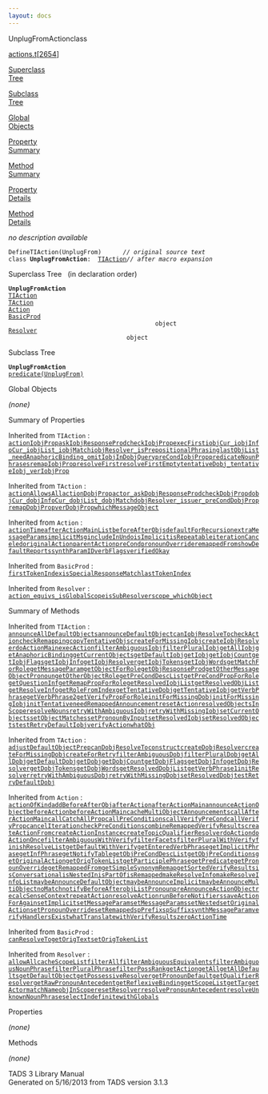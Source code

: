 ```yaml
---
layout: docs
---
```

<span class="title">UnplugFromAction</span><span class="type">class</span>

[actions.t](../file/actions.t.html)\[[2654](../source/actions.t.html#2654)\]

[Superclass  
Tree](#_SuperClassTree_)

[Subclass  
Tree](#_SubClassTree_)

[Global  
Objects](#_ObjectSummary_)

[Property  
Summary](#_PropSummary_)

[Method  
Summary](#_MethodSummary_)

[Property  
Details](#_Properties_)

[Method  
Details](#_Methods_)

<div class="fdesc">

*no description available*

`DefineTIAction(UnplugFrom)      `*`// original source text`*  
`class `**`UnplugFromAction`**` :   `[`TIAction`](../object/TIAction.html)*`// after macro expansion`*

</div>

<span id="_SuperClassTree_"></span>

<div class="mjhd">

<span class="hdln">Superclass Tree</span>   (in declaration order)

</div>

**`UnplugFromAction`**  
[`TIAction`](../object/TIAction.html)  
[`TAction`](../object/TAction.html)  
[`Action`](../object/Action.html)  
[`BasicProd`](../object/BasicProd.html)  
`                                         object`  
[`Resolver`](../object/Resolver.html)  
`                                 object`  
<span id="_SubClassTree_"></span>

<div class="mjhd">

<span class="hdln">Subclass Tree</span>  

</div>

**`UnplugFromAction`**  
[`predicate(UnplugFrom)`](../object/predicate(UnplugFrom).html)  
<span id="_ObjectSummary_"></span>

<div class="mjhd">

<span class="hdln">Global Objects</span>  

</div>

*(none)* <span id="_PropSummary_"></span>

<div class="mjhd">

<span class="hdln">Summary of Properties</span>  

</div>



Inherited from `TIAction` :  
[`actionIobjProp`](../object/TIAction.html#actionIobjProp)[`askIobjResponseProd`](../object/TIAction.html#askIobjResponseProd)[`checkIobjProp`](../object/TIAction.html#checkIobjProp)[`execFirst`](../object/TIAction.html#execFirst)[`iobjCur_`](../object/TIAction.html#iobjCur_)[`iobjInfoCur_`](../object/TIAction.html#iobjInfoCur_)[`iobjList_`](../object/TIAction.html#iobjList_)[`iobjMatch`](../object/TIAction.html#iobjMatch)[`iobjResolver_`](../object/TIAction.html#iobjResolver_)[`isPrepositionalPhrasing`](../object/TIAction.html#isPrepositionalPhrasing)[`lastObjList_`](../object/TIAction.html#lastObjList_)[`needAnaphoricBinding_`](../object/TIAction.html#needAnaphoricBinding_)[`omitIobjInDobjQuery`](../object/TIAction.html#omitIobjInDobjQuery)[`preCondIobjProp`](../object/TIAction.html#preCondIobjProp)[`predicateNounPhrases`](../object/TIAction.html#predicateNounPhrases)[`remapIobjProp`](../object/TIAction.html#remapIobjProp)[`resolveFirst`](../object/TIAction.html#resolveFirst)[`resolveFirstEmpty`](../object/TIAction.html#resolveFirstEmpty)[`tentativeDobj_`](../object/TIAction.html#tentativeDobj_)[`tentativeIobj_`](../object/TIAction.html#tentativeIobj_)[`verIobjProp`](../object/TIAction.html#verIobjProp)

Inherited from `TAction` :  
[`actionAllowsAll`](../object/TAction.html#actionAllowsAll)[`actionDobjProp`](../object/TAction.html#actionDobjProp)[`actor_`](../object/TAction.html#actor_)[`askDobjResponseProd`](../object/TAction.html#askDobjResponseProd)[`checkDobjProp`](../object/TAction.html#checkDobjProp)[`dobjCur_`](../object/TAction.html#dobjCur_)[`dobjInfoCur_`](../object/TAction.html#dobjInfoCur_)[`dobjList_`](../object/TAction.html#dobjList_)[`dobjMatch`](../object/TAction.html#dobjMatch)[`dobjResolver_`](../object/TAction.html#dobjResolver_)[`issuer_`](../object/TAction.html#issuer_)[`preCondDobjProp`](../object/TAction.html#preCondDobjProp)[`remapDobjProp`](../object/TAction.html#remapDobjProp)[`verDobjProp`](../object/TAction.html#verDobjProp)[`whichMessageObject`](../object/TAction.html#whichMessageObject)

Inherited from `Action` :  
[`actionTime`](../object/Action.html#actionTime)[`afterActionMainList`](../object/Action.html#afterActionMainList)[`beforeAfterObjs`](../object/Action.html#beforeAfterObjs)[`defaultForRecursion`](../object/Action.html#defaultForRecursion)[`extraMessageParams`](../object/Action.html#extraMessageParams)[`implicitMsg`](../object/Action.html#implicitMsg)[`includeInUndo`](../object/Action.html#includeInUndo)[`isImplicit`](../object/Action.html#isImplicit)[`isRepeatable`](../object/Action.html#isRepeatable)[`iterationCanceled`](../object/Action.html#iterationCanceled)[`originalAction`](../object/Action.html#originalAction)[`parentAction`](../object/Action.html#parentAction)[`preCond`](../object/Action.html#preCond)[`pronounOverride`](../object/Action.html#pronounOverride)[`remappedFrom`](../object/Action.html#remappedFrom)[`showDefaultReports`](../object/Action.html#showDefaultReports)[`synthParamID`](../object/Action.html#synthParamID)[`verbFlags`](../object/Action.html#verbFlags)[`verifiedOkay`](../object/Action.html#verifiedOkay)

Inherited from `BasicProd` :  
[`firstTokenIndex`](../object/BasicProd.html#firstTokenIndex)[`isSpecialResponseMatch`](../object/BasicProd.html#isSpecialResponseMatch)[`lastTokenIndex`](../object/BasicProd.html#lastTokenIndex)

Inherited from `Resolver` :  
[`action_`](../object/Resolver.html#action_)[`equivs_`](../object/Resolver.html#equivs_)[`isGlobalScope`](../object/Resolver.html#isGlobalScope)[`isSubResolver`](../object/Resolver.html#isSubResolver)[`scope_`](../object/Resolver.html#scope_)[`whichObject`](../object/Resolver.html#whichObject)

<span id="_MethodSummary_"></span>

<div class="mjhd">

<span class="hdln">Summary of Methods</span>  

</div>



Inherited from `TIAction` :  
[`announceAllDefaultObjects`](../object/TIAction.html#announceAllDefaultObjects)[`announceDefaultObject`](../object/TIAction.html#announceDefaultObject)[`canIobjResolveTo`](../object/TIAction.html#canIobjResolveTo)[`checkAction`](../object/TIAction.html#checkAction)[`checkRemapping`](../object/TIAction.html#checkRemapping)[`copyTentativeObjs`](../object/TIAction.html#copyTentativeObjs)[`createForMissingIobj`](../object/TIAction.html#createForMissingIobj)[`createIobjResolver`](../object/TIAction.html#createIobjResolver)[`doActionMain`](../object/TIAction.html#doActionMain)[`execAction`](../object/TIAction.html#execAction)[`filterAmbiguousIobj`](../object/TIAction.html#filterAmbiguousIobj)[`filterPluralIobj`](../object/TIAction.html#filterPluralIobj)[`getAllIobj`](../object/TIAction.html#getAllIobj)[`getAnaphoricBinding`](../object/TIAction.html#getAnaphoricBinding)[`getCurrentObjects`](../object/TIAction.html#getCurrentObjects)[`getDefaultIobj`](../object/TIAction.html#getDefaultIobj)[`getIobj`](../object/TIAction.html#getIobj)[`getIobjCount`](../object/TIAction.html#getIobjCount)[`getIobjFlags`](../object/TIAction.html#getIobjFlags)[`getIobjInfo`](../object/TIAction.html#getIobjInfo)[`getIobjResolver`](../object/TIAction.html#getIobjResolver)[`getIobjTokens`](../object/TIAction.html#getIobjTokens)[`getIobjWords`](../object/TIAction.html#getIobjWords)[`getMatchForRole`](../object/TIAction.html#getMatchForRole)[`getMessageParam`](../object/TIAction.html#getMessageParam)[`getObjectForRole`](../object/TIAction.html#getObjectForRole)[`getObjResponseProd`](../object/TIAction.html#getObjResponseProd)[`getOtherMessageObjectPronoun`](../object/TIAction.html#getOtherMessageObjectPronoun)[`getOtherObjectRole`](../object/TIAction.html#getOtherObjectRole)[`getPreCondDescList`](../object/TIAction.html#getPreCondDescList)[`getPreCondPropForRole`](../object/TIAction.html#getPreCondPropForRole)[`getQuestionInf`](../object/TIAction.html#getQuestionInf)[`getRemapPropForRole`](../object/TIAction.html#getRemapPropForRole)[`getResolvedIobjList`](../object/TIAction.html#getResolvedIobjList)[`getResolvedObjList`](../object/TIAction.html#getResolvedObjList)[`getResolveInfo`](../object/TIAction.html#getResolveInfo)[`getRoleFromIndex`](../object/TIAction.html#getRoleFromIndex)[`getTentativeDobj`](../object/TIAction.html#getTentativeDobj)[`getTentativeIobj`](../object/TIAction.html#getTentativeIobj)[`getVerbPhrase`](../object/TIAction.html#getVerbPhrase)[`getVerbPhrase2`](../object/TIAction.html#getVerbPhrase2)[`getVerifyPropForRole`](../object/TIAction.html#getVerifyPropForRole)[`initForMissingDobj`](../object/TIAction.html#initForMissingDobj)[`initForMissingIobj`](../object/TIAction.html#initForMissingIobj)[`initTentative`](../object/TIAction.html#initTentative)[`needRemappedAnnouncement`](../object/TIAction.html#needRemappedAnnouncement)[`resetAction`](../object/TIAction.html#resetAction)[`resolvedObjectsInScope`](../object/TIAction.html#resolvedObjectsInScope)[`resolveNouns`](../object/TIAction.html#resolveNouns)[`retryWithAmbiguousIobj`](../object/TIAction.html#retryWithAmbiguousIobj)[`retryWithMissingIobj`](../object/TIAction.html#retryWithMissingIobj)[`setCurrentObjects`](../object/TIAction.html#setCurrentObjects)[`setObjectMatches`](../object/TIAction.html#setObjectMatches)[`setPronounByInput`](../object/TIAction.html#setPronounByInput)[`setResolvedIobj`](../object/TIAction.html#setResolvedIobj)[`setResolvedObjects`](../object/TIAction.html#setResolvedObjects)[`testRetryDefaultIobj`](../object/TIAction.html#testRetryDefaultIobj)[`verifyAction`](../object/TIAction.html#verifyAction)[`whatObj`](../object/TIAction.html#whatObj)

Inherited from `TAction` :  
[`adjustDefaultObjectPrep`](../object/TAction.html#adjustDefaultObjectPrep)[`canDobjResolveTo`](../object/TAction.html#canDobjResolveTo)[`construct`](../object/TAction.html#construct)[`createDobjResolver`](../object/TAction.html#createDobjResolver)[`createForMissingDobj`](../object/TAction.html#createForMissingDobj)[`createForRetry`](../object/TAction.html#createForRetry)[`filterAmbiguousDobj`](../object/TAction.html#filterAmbiguousDobj)[`filterPluralDobj`](../object/TAction.html#filterPluralDobj)[`getAllDobj`](../object/TAction.html#getAllDobj)[`getDefaultDobj`](../object/TAction.html#getDefaultDobj)[`getDobj`](../object/TAction.html#getDobj)[`getDobjCount`](../object/TAction.html#getDobjCount)[`getDobjFlags`](../object/TAction.html#getDobjFlags)[`getDobjInfo`](../object/TAction.html#getDobjInfo)[`getDobjResolver`](../object/TAction.html#getDobjResolver)[`getDobjTokens`](../object/TAction.html#getDobjTokens)[`getDobjWords`](../object/TAction.html#getDobjWords)[`getResolvedDobjList`](../object/TAction.html#getResolvedDobjList)[`getVerbPhrase1`](../object/TAction.html#getVerbPhrase1)[`initResolver`](../object/TAction.html#initResolver)[`retryWithAmbiguousDobj`](../object/TAction.html#retryWithAmbiguousDobj)[`retryWithMissingDobj`](../object/TAction.html#retryWithMissingDobj)[`setResolvedDobj`](../object/TAction.html#setResolvedDobj)[`testRetryDefaultDobj`](../object/TAction.html#testRetryDefaultDobj)

Inherited from `Action` :  
[`actionOfKind`](../object/Action.html#actionOfKind)[`addBeforeAfterObj`](../object/Action.html#addBeforeAfterObj)[`afterAction`](../object/Action.html#afterAction)[`afterActionMain`](../object/Action.html#afterActionMain)[`announceActionObject`](../object/Action.html#announceActionObject)[`beforeAction`](../object/Action.html#beforeAction)[`beforeActionMain`](../object/Action.html#beforeActionMain)[`cacheMultiObjectAnnouncements`](../object/Action.html#cacheMultiObjectAnnouncements)[`callAfterActionMain`](../object/Action.html#callAfterActionMain)[`callCatchAllProp`](../object/Action.html#callCatchAllProp)[`callPreConditions`](../object/Action.html#callPreConditions)[`callVerifyPreCond`](../object/Action.html#callVerifyPreCond)[`callVerifyProp`](../object/Action.html#callVerifyProp)[`cancelIteration`](../object/Action.html#cancelIteration)[`checkPreConditions`](../object/Action.html#checkPreConditions)[`combineRemappedVerifyResults`](../object/Action.html#combineRemappedVerifyResults)[`createActionFrom`](../object/Action.html#createActionFrom)[`createActionInstance`](../object/Action.html#createActionInstance)[`createTopicQualifierResolver`](../object/Action.html#createTopicQualifierResolver)[`doAction`](../object/Action.html#doAction)[`doActionOnce`](../object/Action.html#doActionOnce)[`filterAmbiguousWithVerify`](../object/Action.html#filterAmbiguousWithVerify)[`filterFacets`](../object/Action.html#filterFacets)[`filterPluralWithVerify`](../object/Action.html#filterPluralWithVerify)[`finishResolveList`](../object/Action.html#finishResolveList)[`getDefaultWithVerify`](../object/Action.html#getDefaultWithVerify)[`getEnteredVerbPhrase`](../object/Action.html#getEnteredVerbPhrase)[`getImplicitPhrase`](../object/Action.html#getImplicitPhrase)[`getInfPhrase`](../object/Action.html#getInfPhrase)[`getNotifyTable`](../object/Action.html#getNotifyTable)[`getObjPreCondDescList`](../object/Action.html#getObjPreCondDescList)[`getObjPreConditions`](../object/Action.html#getObjPreConditions)[`getOriginalAction`](../object/Action.html#getOriginalAction)[`getOrigTokenList`](../object/Action.html#getOrigTokenList)[`getParticiplePhrase`](../object/Action.html#getParticiplePhrase)[`getPredicate`](../object/Action.html#getPredicate)[`getPronounOverride`](../object/Action.html#getPronounOverride)[`getRemappedFrom`](../object/Action.html#getRemappedFrom)[`getSimpleSynonymRemap`](../object/Action.html#getSimpleSynonymRemap)[`getSortedVerifyResults`](../object/Action.html#getSortedVerifyResults)[`isConversational`](../object/Action.html#isConversational)[`isNestedIn`](../object/Action.html#isNestedIn)[`isPartOf`](../object/Action.html#isPartOf)[`isRemapped`](../object/Action.html#isRemapped)[`makeResolveInfo`](../object/Action.html#makeResolveInfo)[`makeResolveInfoList`](../object/Action.html#makeResolveInfoList)[`maybeAnnounceDefaultObject`](../object/Action.html#maybeAnnounceDefaultObject)[`maybeAnnounceImplicit`](../object/Action.html#maybeAnnounceImplicit)[`maybeAnnounceMultiObject`](../object/Action.html#maybeAnnounceMultiObject)[`noMatch`](../object/Action.html#noMatch)[`notifyBeforeAfter`](../object/Action.html#notifyBeforeAfter)[`objListPronoun`](../object/Action.html#objListPronoun)[`preAnnounceActionObject`](../object/Action.html#preAnnounceActionObject)[`recalcSenseContext`](../object/Action.html#recalcSenseContext)[`repeatAction`](../object/Action.html#repeatAction)[`resolveAction`](../object/Action.html#resolveAction)[`runBeforeNotifiers`](../object/Action.html#runBeforeNotifiers)[`saveActionForAgain`](../object/Action.html#saveActionForAgain)[`setImplicit`](../object/Action.html#setImplicit)[`setMessageParam`](../object/Action.html#setMessageParam)[`setMessageParams`](../object/Action.html#setMessageParams)[`setNested`](../object/Action.html#setNested)[`setOriginalAction`](../object/Action.html#setOriginalAction)[`setPronounOverride`](../object/Action.html#setPronounOverride)[`setRemapped`](../object/Action.html#setRemapped)[`spPrefix`](../object/Action.html#spPrefix)[`spSuffix`](../object/Action.html#spSuffix)[`synthMessageParam`](../object/Action.html#synthMessageParam)[`verifyHandlersExist`](../object/Action.html#verifyHandlersExist)[`whatTranslate`](../object/Action.html#whatTranslate)[`withVerifyResults`](../object/Action.html#withVerifyResults)[`zeroActionTime`](../object/Action.html#zeroActionTime)

Inherited from `BasicProd` :  
[`canResolveTo`](../object/BasicProd.html#canResolveTo)[`getOrigText`](../object/BasicProd.html#getOrigText)[`setOrigTokenList`](../object/BasicProd.html#setOrigTokenList)

Inherited from `Resolver` :  
[`allowAll`](../object/Resolver.html#allowAll)[`cacheScopeList`](../object/Resolver.html#cacheScopeList)[`filterAll`](../object/Resolver.html#filterAll)[`filterAmbiguousEquivalents`](../object/Resolver.html#filterAmbiguousEquivalents)[`filterAmbiguousNounPhrase`](../object/Resolver.html#filterAmbiguousNounPhrase)[`filterPluralPhrase`](../object/Resolver.html#filterPluralPhrase)[`filterPossRank`](../object/Resolver.html#filterPossRank)[`getAction`](../object/Resolver.html#getAction)[`getAll`](../object/Resolver.html#getAll)[`getAllDefaults`](../object/Resolver.html#getAllDefaults)[`getDefaultObject`](../object/Resolver.html#getDefaultObject)[`getPossessiveResolver`](../object/Resolver.html#getPossessiveResolver)[`getPronounDefault`](../object/Resolver.html#getPronounDefault)[`getQualifierResolver`](../object/Resolver.html#getQualifierResolver)[`getRawPronounAntecedent`](../object/Resolver.html#getRawPronounAntecedent)[`getReflexiveBinding`](../object/Resolver.html#getReflexiveBinding)[`getScopeList`](../object/Resolver.html#getScopeList)[`getTargetActor`](../object/Resolver.html#getTargetActor)[`matchName`](../object/Resolver.html#matchName)[`objInScope`](../object/Resolver.html#objInScope)[`resetResolver`](../object/Resolver.html#resetResolver)[`resolvePronounAntecedent`](../object/Resolver.html#resolvePronounAntecedent)[`resolveUnknownNounPhrase`](../object/Resolver.html#resolveUnknownNounPhrase)[`selectIndefinite`](../object/Resolver.html#selectIndefinite)[`withGlobals`](../object/Resolver.html#withGlobals)

<span id="_Properties_"></span>

<div class="mjhd">

<span class="hdln">Properties</span>  

</div>

*(none)* <span id="_Methods_"></span>

<div class="mjhd">

<span class="hdln">Methods</span>  

</div>

*(none)*

<div class="ftr">

TADS 3 Library Manual  
Generated on 5/16/2013 from TADS version 3.1.3

</div>
